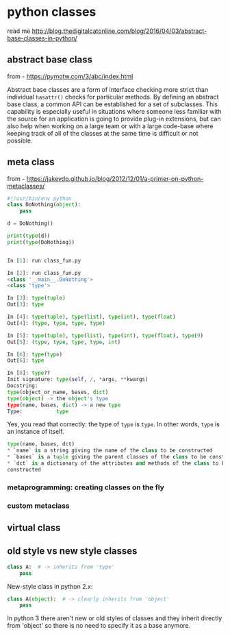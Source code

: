 # python classes

read me
http://blog.thedigitalcatonline.com/blog/2016/04/03/abstract-base-classes-in-python/

## abstract base class

from - https://pymotw.com/3/abc/index.html

Abstract base classes are a form of interface checking more strict than
individual `hasattr()` checks for particular methods. By defining an abstract base
class, a common API can be established for a set of subclasses. This capability
is especially useful in situations where someone less familiar with the source
for an application is going to provide plug-in extensions, but can also help
when working on a large team or with a large code-base where keeping track of
all of the classes at the same time is difficult or not possible.

## meta class

from - https://jakevdp.github.io/blog/2012/12/01/a-primer-on-python-metaclasses/

```python
#!/usr/bin/env python
class DoNothing(object):
    pass

d = DoNothing()

print(type(d))
print(type(DoNothing))


In [1]: run class_fun.py

In [2]: run class_fun.py
<class '__main__.DoNothing'>
<class 'type'>

In [3]: type(tuple)
Out[3]: type

In [4]: type(tuple), type(list), type(int), type(float)
Out[4]: (type, type, type, type)

In [5]: type(tuple), type(list), type(int), type(float), type(9)
Out[5]: (type, type, type, type, int)

In [6]: type(type)
Out[6]: type

In [8]: type??
Init signature: type(self, /, *args, **kwargs)
Docstring:
type(object_or_name, bases, dict)
type(object) -> the object's type
type(name, bases, dict) -> a new type
Type:           type
```

Yes, you read that correctly: the type of `type` is `type`. In other words,
`type` is an instance of itself.

```python
type(name, bases, dct)
* `name` is a string giving the name of the class to be constructed
* `bases` is a tuple giving the parent classes of the class to be constructed
* `dct` is a dictionary of the attributes and methods of the class to be
constructed
```

### metaprogramming: creating classes on the fly

### custom metaclass

## virtual class

## old style vs new style classes

```python
class A:  # -> inherits from 'type'
    pass
```
New-style class in python 2.x:

```python
class A(object):  # -> clearly inherits from 'object'
    pass
```

In python 3 there aren't new or old styles of classes and they inherit directly
from 'object' so there is no need to specify it as a base anymore.
